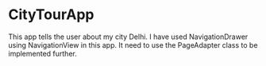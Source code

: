 # CityTourApp
This app tells the user about my city Delhi.
I have used NavigationDrawer using NavigationView in this app.
It need to use the PageAdapter class to be implemented further.
